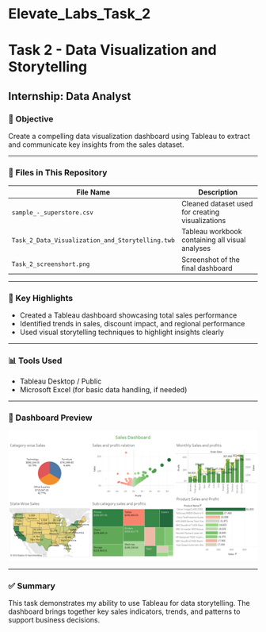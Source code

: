# Elevate_Labs_Task_2
# Task 2 - Data Visualization and Storytelling

## Internship: Data Analyst

### 🎯 Objective
Create a compelling data visualization dashboard using Tableau to extract and communicate key insights from the sales dataset.

---

### 📁 Files in This Repository

| File Name                              | Description                                        |
|----------------------------------------|----------------------------------------------------|
| `sample_-_superstore.csv`              | Cleaned dataset used for creating visualizations   |
| `Task_2_Data_Visualization_and_Storytelling.twb` | Tableau workbook containing all visual analyses     |
| `Task_2_screenshort.png`               | Screenshot of the final dashboard                  |

---

### 🧠 Key Highlights

- Created a Tableau dashboard showcasing total sales performance
- Identified trends in sales, discount impact, and regional performance
- Used visual storytelling techniques to highlight insights clearly

---

### 📊 Tools Used

- Tableau Desktop / Public
- Microsoft Excel (for basic data handling, if needed)

---

### 📸 Dashboard Preview

![Task 2 Dashboard Screenshot](Task_2_screenshort.png)

---

### ✅ Summary

This task demonstrates my ability to use Tableau for data storytelling. The dashboard brings together key sales indicators, trends, and patterns to support business decisions.

